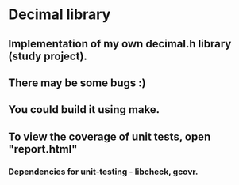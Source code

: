 # Decimal library

## Implementation of my own decimal.h library (study project).

## There may be some bugs :)

## You could build it using make.

## To view the coverage of unit tests, open "report.html"

### Dependencies for unit-testing - libcheck, gcovr.